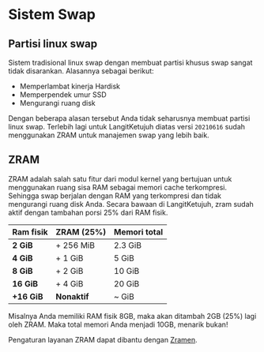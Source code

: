 # Sistem Swap

## Partisi linux swap

Sistem tradisional linux swap dengan membuat partisi khusus swap sangat tidak disarankan. Alasannya sebagai berikut:

* Memperlambat kinerja Hardisk
* Memperpendek umur SSD
* Mengurangi ruang disk

Dengan beberapa alasan tersebut Anda tidak seharusnya membuat partisi linux swap. Terlebih lagi untuk LangitKetujuh diatas versi `20210616` sudah menggunakan ZRAM untuk manajemen swap yang lebih baik.

## ZRAM

ZRAM adalah salah satu fitur dari modul kernel yang bertujuan untuk menggunakan ruang sisa RAM sebagai memori cache terkompresi. Sehingga swap berjalan dengan RAM yang terkompresi dan tidak mengurangi ruang disk Anda. Secara bawaan di LangitKetujuh, zram sudah aktif dengan tambahan porsi 25% dari RAM fisik.

| **Ram fisik** | **ZRAM (25%)** | **Memori total** |
| :------------ | :------------- | :--------------- |
| **2 GiB**     | + 256 MiB      | 2.3 GiB          |
| **4 GiB**     | + 1 GiB        | 5 GiB            |
| **8 GiB**     | + 2 GiB        | 10 GiB           |
| **16 GiB**    | + 4 GiB        | 20 GiB           |
| **+16 GiB**   | **Nonaktif**   | ~ GiB            |

Misalnya Anda memiliki RAM fisik 8GB, maka akan ditambah 2GB (25%) lagi oleh ZRAM. Maka total memori Anda menjadi 10GB, menarik bukan!

Pengaturan layanan ZRAM dapat dibantu dengan [Zramen](../konfigurasi/layanan/zramen.md).
